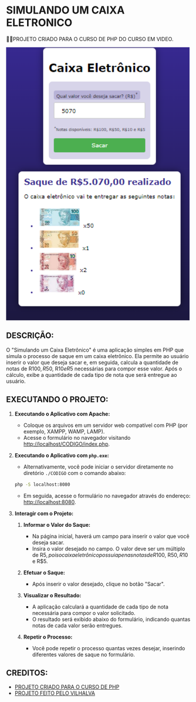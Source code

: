 # SIMULANDO UM CAIXA ELETRONICO
👨‍🏫PROJETO CRIADO PARA O CURSO DE PHP DO CURSO EM VIDEO.

<img src="FOTO.png" align="center" width="500"> <br>

## DESCRIÇÃO:
O "Simulando um Caixa Eletrônico" é uma aplicação simples em PHP que simula o processo de saque em um caixa eletrônico. Ela permite ao usuário inserir o valor que deseja sacar e, em seguida, calcula a quantidade de notas de R$100, R$50, R$10 e R$5 necessárias para compor esse valor. Após o cálculo, exibe a quantidade de cada tipo de nota que será entregue ao usuário.

## EXECUTANDO O PROJETO:
1. **Executando o Aplicativo com Apache:**
   - Coloque os arquivos em um servidor web compatível com PHP (por exemplo, XAMPP, WAMP, LAMP).
   - Acesse o formulário no navegador visitando [http://localhost/CODIGO/index.php](http://localhost/CODIGO/index.php).

2. **Executando o Aplicativo com `php.exe`:**
   - Alternativamente, você pode iniciar o servidor diretamente no diretório `./CODIGO` com o comando abaixo:
   ```bash
   php -S localhost:8080
   ```
   - Em seguida, acesse o formulário no navegador através do endereço: [http://localhost:8080](http://localhost:8080).

3. **Interagir com o Projeto:**
   1. **Informar o Valor do Saque:**
      - Na página inicial, haverá um campo para inserir o valor que você deseja sacar.
      - Insira o valor desejado no campo. O valor deve ser um múltiplo de R$5, pois o caixa eletrônico possui apenas notas de R$100, R$50, R$10 e R$5.

   2. **Efetuar o Saque:**
      - Após inserir o valor desejado, clique no botão "Sacar".

   3. **Visualizar o Resultado:**
      - A aplicação calculará a quantidade de cada tipo de nota necessária para compor o valor solicitado.
      - O resultado será exibido abaixo do formulário, indicando quantas notas de cada valor serão entregues.

   4. **Repetir o Processo:**
      - Você pode repetir o processo quantas vezes desejar, inserindo diferentes valores de saque no formulário.
   
## CREDITOS:
- [PROJETO CRIADO PARA O CURSO DE PHP](https://github.com/VILHALVA/CURSO-DE-PHP)
- [PROJETO FEITO PELO VILHALVA](https://github.com/VILHALVA)





